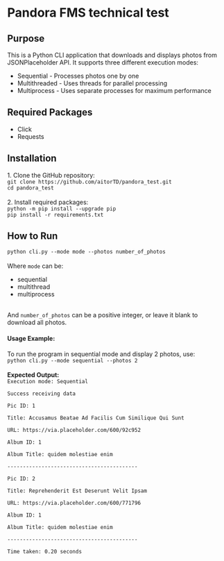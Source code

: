 <h1>Pandora FMS technical test</h1>

<h2>Purpose</h2>
<p>This is a Python CLI application that downloads and displays photos from JSONPlaceholder API. It supports three different execution modes:</p>
<ul>
<li>Sequential - Processes photos one by one</li>
<li>Multithreaded - Uses threads for parallel processing</li>
<li>Multiprocess - Uses separate processes for maximum performance</li>
</ul>

<h2>Required Packages</h2>
<ul>
<li>Click</li>
<li>Requests</li>
</ul>

<h2>Installation</h2>
1. Clone the GitHub repository:<br>
<code>git clone https://github.com/aitorTD/pandora_test.git</code><br>
<code>cd pandora_test</code><br><br>
2. Install required packages:<br>
<code>python -m pip install --upgrade pip</code><br>
<code>pip install -r requirements.txt</code>

<h2>How to Run</h2>
<code>python cli.py --mode mode --photos number_of_photos</code>
<br><br>
Where <code>mode</code> can be:
<ul>
<li>sequential</li>
<li>multithread</li>
<li>multiprocess</li>
</ul>
<br>
And <code>number_of_photos</code> can be a positive integer, or leave it blank to download all photos.
<br>
<h4>Usage Example:</h4>
To run the program in sequential mode and display 2 photos, use:
<br>
<code>python cli.py --mode sequential --photos 2</code>
<br><br>
<strong>Expected Output:</strong>
<br>
<code>Execution mode: Sequential<br>
Success receiving data<br>
Pic ID: 1<br>
Title: Accusamus Beatae Ad Facilis Cum Similique Qui Sunt<br>
URL: https://via.placeholder.com/600/92c952<br>
Album ID: 1<br>
Album Title: quidem molestiae enim<br>
------------------------------------------<br>
Pic ID: 2<br>
Title: Reprehenderit Est Deserunt Velit Ipsam<br>
URL: https://via.placeholder.com/600/771796<br>
Album ID: 1<br>
Album Title: quidem molestiae enim<br>
------------------------------------------<br>
Time taken: 0.20 seconds<br>
</code>